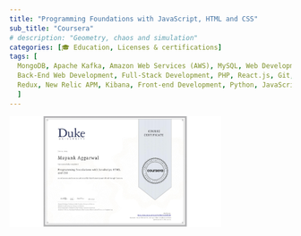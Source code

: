 ```yaml
---
title: "Programming Foundations with JavaScript, HTML and CSS"
sub_title: "Coursera"
# description: "Geometry, chaos and simulation"
categories: [🎓 Education, Licenses & certifications]
tags: [
  MongoDB, Apache Kafka, Amazon Web Services (AWS), MySQL, Web Development, JSON,  
  Back-End Web Development, Full-Stack Development, PHP, React.js, Git, GitHub, Prometheus.io, Postman API, 
  Redux, New Relic APM, Kibana, Front-end Development, Python, JavaScript, Grafana, ETL
  ]
---
```


<img src="assets/img/posts/certifications/programming-foundations/CERTIFICATE_LANDING_PAGE~7W2TLLFASCSK.jpeg" width="75%">
